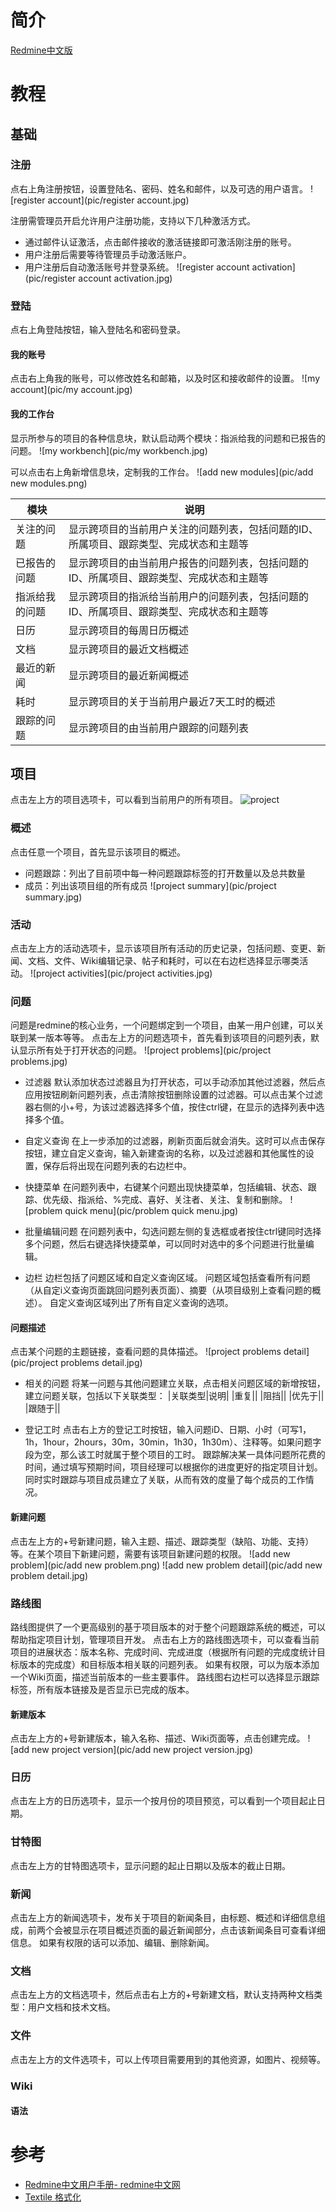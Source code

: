 简介
===
  [Redmine中文版](http://www.redmine.org.cn/)

教程
===
## 基础
### 注册
  点右上角注册按钮，设置登陆名、密码、姓名和邮件，以及可选的用户语言。
![register account](pic/register account.jpg)

  注册需管理员开启允许用户注册功能，支持以下几种激活方式。
* 通过邮件认证激活，点击邮件接收的激活链接即可激活刚注册的账号。
* 用户注册后需要等待管理员手动激活账户。
* 用户注册后自动激活账号并登录系统。
![register account activation](pic/register account activation.jpg)

### 登陆
  点右上角登陆按钮，输入登陆名和密码登录。

#### 我的账号
  点击右上角我的账号，可以修改姓名和邮箱，以及时区和接收邮件的设置。
![my account](pic/my account.jpg)

#### 我的工作台
  显示所参与的项目的各种信息块，默认启动两个模块：指派给我的问题和已报告的问题。
![my workbench](pic/my workbench.jpg)

  可以点击右上角新增信息块，定制我的工作台。
![add new modules](pic/add new modules.png)

|模块|说明|
|---|---|
|关注的问题|显示跨项目的当前用户关注的问题列表，包括问题的ID、所属项目、跟踪类型、完成状态和主题等|
|已报告的问题|显示跨项目的由当前用户报告的问题列表，包括问题的ID、所属项目、跟踪类型、完成状态和主题等|
|指派给我的问题|显示跨项目的指派给当前用户的问题列表，包括问题的ID、所属项目、跟踪类型、完成状态和主题等|
|日历|显示跨项目的每周日历概述|
|文档|显示跨项目的最近文档概述|
|最近的新闻|显示跨项目的最近新闻概述|
|耗时|显示跨项目的关于当前用户最近7天工时的概述|
|跟踪的问题|显示跨项目的由当前用户跟踪的问题列表|

## 项目
  点击左上方的项目选项卡，可以看到当前用户的所有项目。
![project](pic/project.jpg)

### 概述
  点击任意一个项目，首先显示该项目的概述。
* 问题跟踪：列出了目前项中每一种问题跟踪标签的打开数量以及总共数量
* 成员：列出该项目组的所有成员
![project summary](pic/project summary.jpg)

### 活动
  点击左上方的活动选项卡，显示该项目所有活动的历史记录，包括问题、变更、新闻、文档、文件、Wiki编辑记录、帖子和耗时，可以在右边栏选择显示哪类活动。
![project activities](pic/project activities.jpg)

### 问题
  问题是redmine的核心业务，一个问题绑定到一个项目，由某一用户创建，可以关联到某一版本等等。
  点击左上方的问题选项卡，首先看到该项目的问题列表，默认显示所有处于打开状态的问题。
![project problems](pic/project problems.jpg)

* 过滤器
  默认添加状态过滤器且为打开状态，可以手动添加其他过滤器，然后点应用按钮刷新问题列表，点击清除按钮删除设置的过滤器。可以点击某个过滤器右侧的小+号，为该过滤器选择多个值，按住ctrl键，在显示的选择列表中选择多个值。

* 自定义查询
  在上一步添加的过滤器，刷新页面后就会消失。这时可以点击保存按钮，建立自定义查询，输入新建查询的名称，以及过滤器和其他属性的设置，保存后将出现在问题列表的右边栏中。

* 快捷菜单
  在问题列表中，右键某个问题出现快捷菜单，包括编辑、状态、跟踪、优先级、指派给、%完成、喜好、关注者、关注、复制和删除。
![problem quick menu](pic/problem quick menu.jpg)

* 批量编辑问题
  在问题列表中，勾选问题左侧的复选框或者按住ctrl键同时选择多个问题，然后右键选择快捷菜单，可以同时对选中的多个问题进行批量编辑。

* 边栏
  边栏包括了问题区域和自定义查询区域。
  问题区域包括查看所有问题（从自定i义查询页面跳回问题列表页面）、摘要（从项目级别上查看问题的概述）。
  自定义查询区域列出了所有自定义查询的选项。

#### 问题描述
  点击某个问题的主题链接，查看问题的具体描述。
![project problems detail](pic/project problems detail.jpg)

* 相关的问题
  将某一问题与其他问题建立关联，点击相关问题区域的新增按钮，建立问题关联，包括以下关联类型：
|关联类型|说明|
|重复||
|阻挡||
|优先于||
|跟随于||

* 登记工时
  点击右上方的登记工时按钮，输入问题iD、日期、小时（可写1，1h，1hour，2hours，30m，30min，1h30，1h30m）、注释等。如果问题字段为空，那么该工时就属于整个项目的工时。
  跟踪解决某一具体问题所花费的时间，通过填写预期时间，项目经理可以根据你的进度更好的指定项目计划。同时实时跟踪与项目成员建立了关联，从而有效的度量了每个成员的工作情况。

#### 新建问题
  点击左上方的+号新建问题，输入主题、描述、跟踪类型（缺陷、功能、支持）等。在某个项目下新建问题，需要有该项目新建问题的权限。
![add new problem](pic/add new problem.png)
![add new problem detail](pic/add new problem detail.jpg)

### 路线图
  路线图提供了一个更高级别的基于项目版本的对于整个问题跟踪系统的概述，可以帮助指定项目计划，管理项目开发。
  点击右上方的路线图选项卡，可以查看当前项目的进展状态：版本名称、完成时间、完成进度（根据所有问题的完成度统计目标版本的完成度）和目标版本相关联的问题列表。
  如果有权限，可以为版本添加一个Wiki页面，描述当前版本的一些主要事件。
  路线图右边栏可以选择显示跟踪标签，所有版本链接及是否显示已完成的版本。

#### 新建版本
  点击左上方的+号新建版本，输入名称、描述、Wiki页面等，点击创建完成。
![add new project version](pic/add new project version.jpg)

### 日历
  点击左上方的日历选项卡，显示一个按月份的项目预览，可以看到一个项目起止日期。

### 甘特图
  点击左上方的甘特图选项卡，显示问题的起止日期以及版本的截止日期。

### 新闻
  点击左上方的新闻选项卡，发布关于项目的新闻条目，由标题、概述和详细信息组成，前两个会被显示在项目概述页面的最近新闻部分，点击该新闻条目可查看详细信息。
  如果有权限的话可以添加、编辑、删除新闻。

### 文档
  点击左上方的文档选项卡，然后点击右上方的+号新建文档，默认支持两种文档类型：用户文档和技术文档。

### 文件
  点击左上方的文件选项卡，可以上传项目需要用到的其他资源，如图片、视频等。

### Wiki
#### 语法

参考
===
* [Redmine中文用户手册- redmine中文网
](https://www.toutiao.com/i6844874409505718798/?wid=1646706566787)
* [Textile 格式化](https://www.redmine.org/projects/redmine/wiki/SimplifiedChineseWikiFormatting)